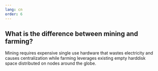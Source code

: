 ```yaml
---
lang: cn
order: 6
---
```


What is the difference between mining and farming?
-----------------------

Mining requires expensive single use hardware that wastes electricity and causes centralization while farming leverages existing empty harddisk space distributed on nodes around the globe.
